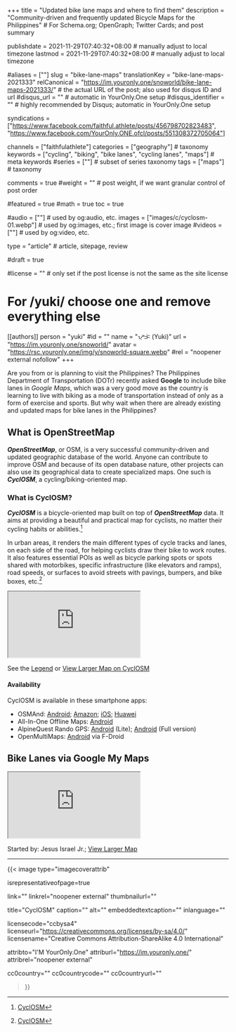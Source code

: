 +++
title = "Updated bike lane maps and where to find them"
description = "Community-driven and frequently updated Bicycle Maps for the Philippines"                                                    # For Schema.org; OpenGraph; Twitter Cards; and post summary

publishdate = 2021-11-29T07:40:32+08:00                                        # manually adjust to local timezone
lastmod = 2021-11-29T07:40:32+08:00                                        # manually adjust to local timezone

#aliases = [""]
slug = "bike-lane-maps"
translationKey = "bike-lane-maps-2021333"
relCanonical = "https://im.youronly.one/snoworld/bike-lane-maps-2021333/"                                                   # the actual URL of the post; also used for disqus ID and url
#disqus_url = ""                                                    # automatic in YourOnly.One setup
#disqus_identifier = ""                                             # highly recommended by Disqus; automatic in YourOnly.One setup

syndications = ["https://www.facebook.com/faithful.athlete/posts/456798702823483", "https://www.facebook.com/YourOnly.ONE.ofcl/posts/551308372705064"]

channels = ["faithfulathlete"]
categories = ["geography"]                                                   # taxonomy
keywords = ["cycling", "biking", "bike lanes", "cycling lanes", "maps"]                                                     # meta keywords
#series = [""]                                                       # subset of series taxonomy
tags = ["maps"]                                                         # taxonomy

comments = true
#weight = ""                                                        # post weight, if we want granular control of post order

#featured = true
#math = true
toc = true

#audio = [""]                                                        # used by og:audio, etc.
images = ["images/c/cyclosm-01.webp"]                                                       # used by og:images, etc.; first image is cover image
#videos = [""]                                                       # used by og:video, etc.

type = "article"                                                           # article, sitepage, review

#draft = true

#license = ""                                                       # only set if the post license is not the same as the site license

# For /yuki/ choose one and remove everything else
[[authors]]
  person = "yuki"
  #id = ""
  name = "ᜌᜓᜃᜒ (Yuki)"
  url = "https://im.youronly.one/snoworld/"
  avatar = "https://rsc.youronly.one/img/y/snoworld-square.webp"
  #rel = "noopener external nofollow"
+++

Are you from or is planning to visit the Philippines? The Philippines Department of Transportation (DOTr) recently asked **Google** to include bike lanes in *Google Maps*, which was a very good move as the country is learning to live with biking as a mode of transportation instead of only as a form of exercise and sports. But why wait when there are already existing and updated maps for bike lanes in the Philippines?

<!--more-->

## What is OpenStreetMap

***OpenStreetMap***, or OSM, is a very successful community-driven and updated geographic database of the world. Anyone can contribute to improve OSM and because of its open database nature, other projects can also use its geographical data to create specialized maps. One such is ***CyclOSM***, a cycling/biking-oriented map.

### What is CyclOSM?

***CyclOSM*** is a bicycle-oriented map built on top of ***OpenStreetMap*** data. It aims at providing a beautiful and practical map for cyclists, no matter their cycling habits or abilities.[^a]

In urban areas, it renders the main different types of cycle tracks and lanes, on each side of the road, for helping cyclists draw their bike to work routes. It also features essential POIs as well as bicycle parking spots or spots shared with motorbikes, specific infrastructure (like elevators and ramps), road speeds, or surfaces to avoid streets with pavings, bumpers, and bike boxes, etc.[^a]

[^a]: [CyclOSM](https://www.cyclosm.org)

<div class="responsive_embedframe"><iframe anonymous src="https://www.openstreetmap.org/export/embed.html?bbox=120.96642494201662%2C14.524183738283355%2C121.09156608581543%2C14.590560833157706&amp;layer=cyclosm" sandbox="allow-same-origin allow-scripts" allow="accelerometer; encrypted-media; gyroscope; picture-in-picture; fullscreen"></iframe></div>

See the [Legend](https://www.cyclosm.org/legend.html) or [View Larger Map on CyclOSM](https://www.cyclosm.org/#map=14/14.5597/121.0365/cyclosm)

#### Availability

CyclOSM is available in these smartphone apps:

- OSMAnd: [Android](https://play.google.com/store/apps/details?id=net.osmand.plus); [Amazon](http://www.amazon.com/gp/product/B00D0SEGMC/ref=mas_pm_OsmAnd-Maps-Navigation); [iOS](https://itunes.apple.com/app/apple-store/id934850257?pt=2123532&ct=WebSite&mt=8); [Huawei](https://appgallery.huawei.com/app/C101486545)
- All-In-One Offline Maps: [Android](https://play.google.com/store/apps/details?id=net.psyberia.offlinemaps)
- AlpineQuest Rando GPS: [Android](https://play.google.com/store/apps/details?id=psyberia.alpinequest.free) (Lite); [Android](https://play.google.com/store/apps/details?id=psyberia.alpinequest.full) (Full version)
- OpenMultiMaps: [Android](https://f-droid.org/packages/app.fedilab.openmaps/) via F-Droid

## Bike Lanes via Google My Maps

<div class="responsive_embedframe"><iframe anonymous src="https://www.google.com/maps/d/embed?mid=1MUEnacNSB60OpJQG0ViAnzJ6ECrA5z7p" sandbox="allow-same-origin allow-scripts" allow="accelerometer; encrypted-media; gyroscope; picture-in-picture; fullscreen"></iframe></div>

Started by: Jesus Israel Jr.; [View Larger Map](https://www.google.com/maps/d/viewer?mid=1MUEnacNSB60OpJQG0ViAnzJ6ECrA5z7p&ll=14.598237980859727%2C121.0651953487783&z=13)

---

{{< image
  type="imagecoverattrib"

  isrepresentativeofpage=true

  link=""
  linkrel="noopener external"
  thumbnailurl=""

  title="CyclOSM"
  caption=""
  alt=""
  embeddedtextcaption=""
  inlanguage=""

  licensecode="ccbysa4"
  licenseurl="https://creativecommons.org/licenses/by-sa/4.0/"
  licensename="Creative Commons Attribution-ShareAlike 4.0 International"

  attribto="I'M YourOnly.One"
  attriburl="https://im.youronly.one/"
  attribrel="noopener external"

  cc0country=""
  cc0countrycode=""
  cc0countryurl=""
>}}
